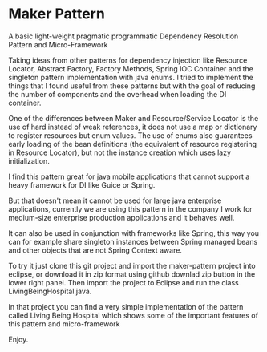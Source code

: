 Maker Pattern
=====

A basic light-weight pragmatic programmatic Dependency Resolution Pattern and Micro-Framework


Taking ideas from other patterns for dependency injection like Resource Locator, Abstract Factory, Factory Methods, Spring IOC Container and the singleton pattern implementation with java enums. I tried to implement the things that I found useful from these patterns but with the goal of reducing the number of components and the overhead when loading the DI container.

One of the differences between Maker and Resource/Service Locator is the use of hard instead of weak references, it does not use a map or dictionary to register resources but enum values. The use of enums also guarantees early loading of the bean definitions (the equivalent of resource registering in Resource Locator), but not the instance creation which uses lazy initialization.

I find this pattern great for java mobile applications that cannot support a heavy framework for DI like Guice or Spring.

But that doesn't mean it cannot be used for large java enterprise applications, currently we are using this pattern in the company I work for medium-size enterprise production applications and it behaves well. 

It can also be used in conjunction with frameworks like Spring, this way you can for example share singleton instances between Spring managed beans and other objects that are not Spring Context aware.

To try it just clone this git project and import the maker-pattern project into eclipse, or download it in zip format using github downlad zip button in the lower right panel. Then import the project to Eclipse and run the class LivingBeingHospital.java.

In that project you can find a very simple implementation of the pattern called Living Being Hospital which shows some of the important features of this pattern and micro-framework

Enjoy.
